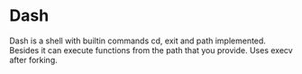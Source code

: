 # Dash
Dash is a shell with builtin commands cd, exit and path implemented. Besides it can execute functions from the path that you provide. Uses execv after forking.
